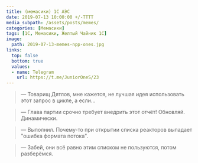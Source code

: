 ```yaml
---
title: (мемасики) 1С АЭС
date: 2019-07-13 10:00:00 +/-TTTT
media_subpath: /assets/posts/memes/
categories: [Мемасики]
tags: [1С, Мемасики, Желтый Чайник 1С]
image:
  path: 2019-07-13-memes-npp-ones.jpg
links:
  top: false
  bottom: true
  values:
  - name: Telegram
    url: https://t.me/JuniorOneS/23
---
```


> — Товарищ Дятлов, мне кажется, не лучшая идея использовать этот запрос в цикле, а если...

> — Глава партии срочно требует внедрить этот отчёт! Обновляй. Динамически.

> — Выполнил. Почему-то при открытии списка реакторов выпадает "ошибка формата потока".

> — Забей, они всё равно этим списком не пользуются, потом разберёмся.